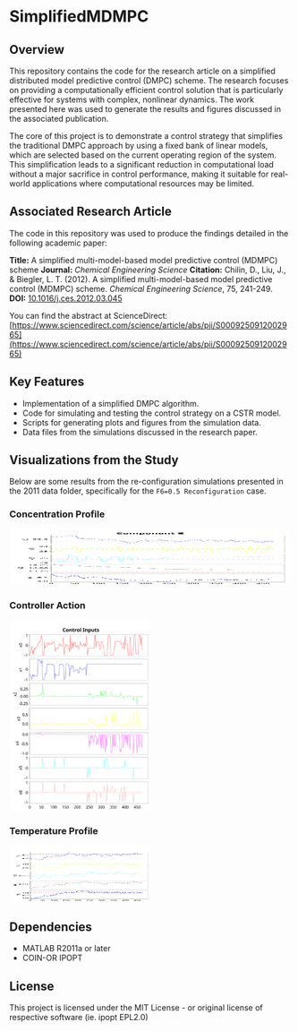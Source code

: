 # SimplifiedMDMPC

## Overview

This repository contains the code for the research article on a simplified
distributed model predictive control (DMPC) scheme. The research focuses on
providing a computationally efficient control solution that is particularly
effective for systems with complex, nonlinear dynamics. The work presented here
was used to generate the results and figures discussed in the associated
publication.

The core of this project is to demonstrate a control strategy that simplifies
the traditional DMPC approach by using a fixed bank of linear models, which are
selected based on the current operating region of the system. This
simplification leads to a significant reduction in computational load without a
major sacrifice in control performance, making it suitable for real-world
applications where computational resources may be limited.

## Associated Research Article

The code in this repository was used to produce the findings detailed in the
following academic paper:

**Title:** A simplified multi-model-based model predictive control (MDMPC)
scheme **Journal:** _Chemical Engineering Science_ **Citation:** Chilin, D.,
Liu, J., & Biegler, L. T. (2012). A simplified multi-model-based model
predictive control (MDMPC) scheme. _Chemical Engineering Science_, 75, 241-249.
**DOI:** [10.1016/j.ces.2012.03.045](https://doi.org/10.1016/j.ces.2012.03.045)

You can find the abstract at ScienceDirect:
[https://www.sciencedirect.com/science/article/abs/pii/S0009250912002965](https://www.sciencedirect.com/science/article/abs/pii/S0009250912002965)

## Key Features

- Implementation of a simplified DMPC algorithm.
- Code for simulating and testing the control strategy on a CSTR model.
- Scripts for generating plots and figures from the simulation data.
- Data files from the simulations discussed in the research paper.

## Visualizations from the Study

Below are some results from the re-configuration simulations presented in the
2011 data folder, specifically for the `F6=0.5 Reconfiguration` case.

### Concentration Profile

<img src="https://raw.githubusercontent.com/davidchilin/SimplifiedMDMPC/refs/heads/master/data/2011/F6_0.5_Reconfiguration/Component_B.svg" width="500px" height="100" >

### Controller Action

<img src="https://raw.githubusercontent.com/davidchilin/SimplifiedMDMPC/refs/heads/master/data/2011/F6_0.5_Reconfiguration/Control_Inputs.svg" width="50%">

### Temperature Profile

<img src="https://raw.githubusercontent.com/davidchilin/SimplifiedMDMPC/refs/heads/master/data/2011/F6_0.5_Reconfiguration/Temperatures.svg" width="50%" height="100">

## Dependencies

- MATLAB R2011a or later
- COIN-OR IPOPT

## License

This project is licensed under the MIT License - or original license of respective
software (ie. ipopt EPL2.0)
